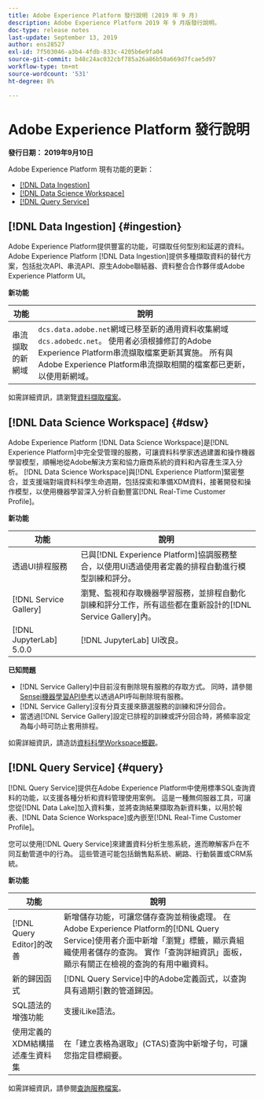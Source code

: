 ```yaml
---
title: Adobe Experience Platform 發行說明 (2019 年 9 月)
description: Adobe Experience Platform 2019 年 9 月版發行說明。
doc-type: release notes
last-update: September 13, 2019
author: ens28527
exl-id: 7f503046-a3b4-4fdb-833c-4205b6e9fa04
source-git-commit: b48c24ac032cbf785a26a86b50a669d7fcae5d97
workflow-type: tm+mt
source-wordcount: '531'
ht-degree: 8%

---
```


# Adobe Experience Platform 發行說明

**發行日期： 2019年9月10日**

Adobe Experience Platform 現有功能的更新：

* [[!DNL Data Ingestion]](#ingestion)
* [[!DNL Data Science Workspace]](#dsw)
* [[!DNL Query Service]](#query)

## [!DNL Data Ingestion] {#ingestion}

Adobe Experience Platform提供豐富的功能，可擷取任何型別和延遲的資料。 Adobe Experience Platform [!DNL Data Ingestion]提供多種擷取資料的替代方案，包括批次API、串流API、原生Adobe聯結器、資料整合合作夥伴或Adobe Experience Platform UI。

**新功能**

| 功能 | 說明 |
| ----------- | ---------- |
| 串流擷取的新網域 | `dcs.data.adobe.net`網域已移至新的通用資料收集網域`dcs.adobedc.net`。 使用者必須根據修訂的Adobe Experience Platform串流擷取檔案更新其實施。 所有與Adobe Experience Platform串流擷取相關的檔案都已更新，以使用新網域。 |

如需詳細資訊，請瀏覽[資料擷取檔案](../../ingestion/home.md)。

## [!DNL Data Science Workspace] {#dsw}

Adobe Experience Platform [!DNL Data Science Workspace]是[!DNL Experience Platform]中完全受管理的服務，可讓資料科學家透過建置和操作機器學習模型，順暢地從Adobe解決方案和協力廠商系統的資料和內容產生深入分析。 [!DNL Data Science Workspace]與[!DNL Experience Platform]緊密整合，並支援端對端資料科學生命週期，包括探索和準備XDM資料，接著開發和操作模型，以使用機器學習深入分析自動豐富[!DNL Real-Time Customer Profile]。

**新功能**

| 功能 | 說明 |
| -----------| ---------- |
| 透過UI排程服務 | 已與[!DNL Experience Platform]協調服務整合，以使用UI透過使用者定義的排程自動進行模型訓練和評分。 |
| [!DNL Service Gallery] | 瀏覽、監視和存取機器學習服務，並排程自動化訓練和評分工作，所有這些都在重新設計的[!DNL Service Gallery]內。 |
| [!DNL JupyterLab] 5.0.0 | [!DNL JupyterLab] UI改良。 |

**已知問題**

* [!DNL Service Gallery]中目前沒有刪除現有服務的存取方式。 同時，請參閱[Sensei機器學習API參考](https://developer.adobe.com/experience-platform-apis/references/sensei-machine-learning/)以透過API呼叫刪除現有服務。
* [!DNL Service Gallery]沒有分頁支援來篩選服務的訓練和評分回合。
* 當透過[!DNL Service Gallery]設定已排程的訓練或評分回合時，將頻率設定為每小時可防止套用排程。

如需詳細資訊，請造訪[資料科學Workspace概觀](../../data-science-workspace/home.md)。

## [!DNL Query Service] {#query}

[!DNL Query Service]提供在Adobe Experience Platform中使用標準SQL查詢資料的功能，以支援各種分析和資料管理使用案例。 這是一種無伺服器工具，可讓您從[!DNL Data Lake]加入資料集，並將查詢結果擷取為新資料集，以用於報表、[!DNL Data Science Workspace]或內嵌至[!DNL Real-Time Customer Profile]。

您可以使用[!DNL Query Service]來建置資料分析生態系統，進而瞭解客戶在不同互動管道中的行為。 這些管道可能包括銷售點系統、網路、行動裝置或CRM系統。

**新功能**

| 功能 | 說明 |
| -----------| ---------- |
| [!DNL Query Editor]的改善 | 新增儲存功能，可讓您儲存查詢並稍後處理。 在Adobe Experience Platform的[!DNL Query Service]使用者介面中新增「瀏覽」標籤，顯示貴組織使用者儲存的查詢。 實作「查詢詳細資訊」面板，顯示有關正在檢視的查詢的有用中繼資料。 |
| 新的歸因函式 | [!DNL Query Service]中的Adobe定義函式，以查詢具有過期引數的管道歸因。 |
| SQL語法的增強功能 | 支援iLike語法。 |
| 使用定義的XDM結構描述產生資料集 | 在「建立表格為選取」(CTAS)查詢中新增子句，可讓您指定目標綱要。 |

如需詳細資訊，請參閱[查詢服務檔案](../../query-service/home.md)。
